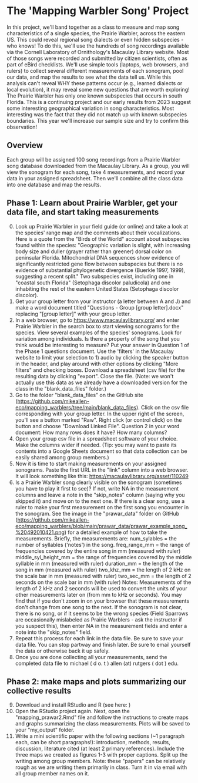 # The 'Mapping Warbler Song' Project
In this project, we'll band together as a class to measure and map song characteristics of a single species, the Prairie Warbler, across the eastern US. This could reveal regional song dialects or even hidden subspecies - who knows! To do this, we'll use the hundreds of song recordings available via the Cornell Laboratory of Ornithology's Macaulay Library website. Most of those songs were recorded and submitted by citizen scientists, often as part of eBird checklists. We'll use simple tools (laptops, web browsers, and rulers) to collect several different measurements of each sonogram, pool our data, and map the results to see what the data tell us. While this analysis can't reveal WHY these patterns occur (e.g., learned dialects or local evolution), it may reveal some new questions that are worth exploring! The Prairie Warbler has only one known subspecies that occurs in south Florida. This is a continuing project and our early results from 2023 suggest some interesting geographical variation in song characteristics. Most interesting was the fact that they did not match up with known subspecies boundaries. This year we'll increase our sample size and try to confirm this observation!

## Overview
Each group will be assigned 100 song recordings from a Prairie Warbler song database downloaded from the Macaulay Library. As a group, you will view the sonogram for each song, take 4 measurements, and record your data in your assigned spreadsheet. Then we'll combine all the class data into one database and map the results.

## Phase 1: Learn about Prairie Warbler, get your data file, and start taking measurements
0. Look up Prairie Warbler in your field guide (or online) and take a look at the species' range map and the comments about their vocalizations. Here is a quote from the "Birds of the World" account about subspecies found within the species: "Geographic variation is slight, with increasing body size and duller (grayer rather than greener) dorsal color on peninsular Florida. Mitochondrial DNA sequences show evidence of significantly restricted gene flow between subspecies but there is no evidence of substantial phylogenetic divergence (Buerkle 1997, 1999), suggesting a recent split." Two subspecies exist, including one in "coastal south Florida" (Setophaga discolor paludicola) and one inhabiting the rest of the eastern United States (Setophaga discolor discolor).
1. Get your group letter from your instructor (a letter between A and J) and make a word document titled "Questions - Group [group letter].docx" replacing "[group letter]" with your group letter.
2. In a web browser, go to https://www.macaulaylibrary.org/ and enter Prairie Warbler in the search box to start viewing sonograms for the species. View several examples of the species' sonograms. Look for variation among individuals. Is there a property of the song that you think would be interesting to measure? Put your answer in Question 1 of the Phase 1 questions document. Use the 'filters' in the Macaulay website to limit your selection to 1) audio by clicking the speaker button in the header, and play around with other options by clicking "More filters" and checking boxes. Download a spreadsheet (csv file) for the resulting data by clicking "export". Close the file. (Note: we won't actually use this data as we already have a downloaded version for the class in the "blank_data_files" folder.) 
3. Go to the folder "blank_data_files" on the GitHub site (https://github.com/mikeallen-eco/mapping_warblers/tree/main/blank_data_files). Click on the csv file corresponding with your group letter. In the upper right of the screen, you'll see a button marked "Raw". Right click (or control click) on the button and choose "Download Linked File". Question 2 in your word document: How many rows does it have? How many columns?
4. Open your group csv file in a spreadsheet software of your choice. Make the columns wider if needed. (Tip: you may want to paste its contents into a Google Sheets document so that data collection can be easily shared among group members.) 
5. Now it is time to start making measurements on your assigned sonograms. Paste the first URL in the "link" column into a web browser. It will look something like this: https://macaulaylibrary.org/asset/110249
6. Is a Prairie Warbler song clearly visible on the sonogram (sometimes you have to play it first to see)? If not, write NA in the measurement columns and leave a note in the "skip_notes" column (saying why you skipped it) and move on to the next one. If there is a clear song, use a ruler to make your first measurement on the first song you encounter in the sonogram. See the image in the "prawar_data" folder on GitHub (https://github.com/mikeallen-eco/mapping_warblers/blob/main/prawar_data/prawar_example_song_%20492010421.png) for a detailed example of how to take the measurements. Briefly, the measurements are:
num_sylables = the number of syllables ('notes') in the song.
freq_range_mm = the range of frequencies covered by the entire song in mm (measured with ruler)
middle_syl_height_mm = the range of frequencies covered by the middle syllable in mm (measured with ruler)
duration_mm = the length of the song in mm (measured with ruler)
two_khz_mm = the length of 2 kHz on the scale bar in mm (measured with ruler)
two_sec_mm = the length of 2 seconds on the scale bar in mm (with ruler)
Notes: Measurements of the length of 2 kHz and 2 seconds will be used to convert the units of your other measurements later on (from mm to kHz or seconds). You may find that if you don't zoom in on your browser that these measurements don't change from one song to the next. If the sonogram is not clear, there is no song, or if it seems to be the wrong species (Field Sparrows are occasionally mislabeled as Prairie Warblers - ask the instructor if you suspect this), then enter NA in the measurement fields and enter a note into the "skip_notes" field.
7. Repeat this process for each link in the data file. Be sure to save your data file. You can stop partway and finish later. Be sure to email yourself the data or otherwise back it up safely.
8. Once you are done collecting all your measurements, send the completed data file to michael ( d o. t ) allen (at) rutgers ( dot ) edu.

## Phase 2: make maps and plots summarizing our collective results
9. Download and install RStudio and R (see here: )
15. Open the RStudio project again. Next, open the "mapping_prawar2.Rmd" file and follow the instructions to create maps and graphs summarizing the class measurements. Plots will be saved to your "my_output" folder.
16. Write a mini scientific paper with the following sections (~1 paragraph each, can be short paragraphs!): introduction, methods, results, discussion, literature cited (at least 2 primary references). Include the three maps we created as figures 1-3 with proper captions. Split up the writing among group members. Note: these "papers" can be relatively rough as we are writing them primarily in class. Turn it in via email with all group member names on it.

